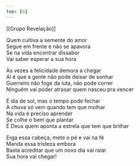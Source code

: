 ```yaml
---
tom: [G]
---
```


[[Grupo Revelação]]

Quem cultiva a semente do amor  
Segue em frente e não se apavora  
Se na vida encontrar dissabor  
Vai saber esperar a sua hora

Às vezes a felicidade demora a chegar  
Aí é que a gente não pode deixar de sonhar  
Guerreiro não foge da luta, não pode correr  
Ninguém vai poder atrasar quem nasceu pra vencer

É dia de sol, mas o tempo pode fechar  
A chuva só vem quando tem que molhar  
Na vida é preciso aprender  
Se colhe o bem que plantar  
É Deus quem aponta a estrela que tem que brilhar

Erga essa cabeça, mete o pé e vai na fé  
Manda essa tristeza embora  
Basta acreditar que um novo dia vai raiar  
Sua hora vai chegar!